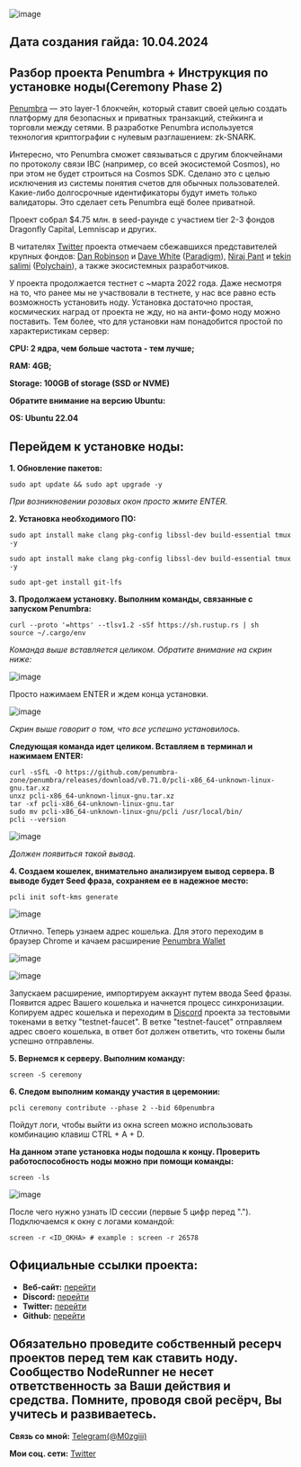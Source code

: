 ![image](https://github.com/Mozgiii9/PenumbraSetupTheNode/assets/74683169/6f15c932-475f-4087-a8d7-e2f423a5c549)


## Дата создания гайда: 10.04.2024


## Разбор проекта Penumbra + Инструкция по установке ноды(Ceremony Phase 2)


[Penumbra](https://penumbra.zone/) — это layer-1 блокчейн, который ставит своей целью создать платформу для безопасных и приватных транзакций, стейкинга и торговли между сетями. В разработке Penumbra используется технология криптографии с нулевым разглашением: zk-SNARK. 


Интересно, что Penumbra сможет связываться с другим блокчейнами по протоколу связи IBC (например, со всей экосистемой Cosmos), но при этом не будет строиться на Cosmos SDK. Сделано это с целью исключения из системы понятия счетов для обычных пользователей. Какие-либо долгосрочные идентификаторы будут иметь только валидаторы. Это сделает сеть Penumbra ещё более приватной. 

Проект собрал $4.75 млн. в seed-раунде с участием tier 2-3 фондов Dragonfly Capital, Lemniscap и других. 

В читателях [Twitter](https://twitter.com/penumbrazone) проекта отмечаем сбежавшихся представителей крупных фондов: [Dan Robinson](https://twitter.com/danrobinson) и [Dave White](https://twitter.com/_Dave__White_) ([Paradigm](https://twitter.com/paradigm)), [Niraj Pant](https://twitter.com/niraj) и [tekin salimi](https://twitter.com/tekinsalimi) ([Polychain](https://twitter.com/niraj)), а также экосистемных разработчиков. 

У проекта продолжается тестнет с ~марта 2022 года. Даже несмотря на то, что ранее мы не участвовали в тестнете, у нас все равно есть возможность установить ноду. Установка достаточно простая, космических наград от проекта не жду, но на анти-фомо ноду можно поставить. Тем более, что для установки нам понадобится простой по характеристикам сервер:

**CPU: 2 ядра, чем больше частота - тем лучше;**

**RAM: 4GB;**

**Storage: 100GB of storage (SSD or NVME)**

**Обратите внимание на версию Ubuntu:**

**OS: Ubuntu 22.04**

## Перейдем к установке ноды:

**1. Обновление пакетов:**

```
sudo apt update && sudo apt upgrade -y
```

*При возникновении розовых окон просто жмите ENTER.*

**2. Установка необходимого ПО:**

```
sudo apt install make clang pkg-config libssl-dev build-essential tmux -y
```

```
sudo apt install make clang pkg-config libssl-dev build-essential tmux -y
```

```
sudo apt-get install git-lfs
```

**3. Продолжаем установку. Выполним команды, связанные с запуском Penumbra:**

```
curl --proto '=https' --tlsv1.2 -sSf https://sh.rustup.rs | sh
source ~/.cargo/env
```

*Команда выше вставляется целиком. Обратите внимание на скрин ниже:*

![image](https://github.com/Mozgiii9/PenumbraSetupTheNode/assets/74683169/3385acb4-97c2-4522-9d77-192603f52694)

Просто нажимаем ENTER и ждем конца установки.

![image](https://github.com/Mozgiii9/PenumbraSetupTheNode/assets/74683169/51c9996d-9666-4ad1-985d-d2500fd0bb54)

*Скрин выше говорит о том, что все успешно установилось.*

**Следующая команда идет целиком. Вставляем в терминал и нажимаем ENTER:**

```
curl -sSfL -O https://github.com/penumbra-zone/penumbra/releases/download/v0.71.0/pcli-x86_64-unknown-linux-gnu.tar.xz
unxz pcli-x86_64-unknown-linux-gnu.tar.xz
tar -xf pcli-x86_64-unknown-linux-gnu.tar
sudo mv pcli-x86_64-unknown-linux-gnu/pcli /usr/local/bin/
pcli --version
```

![image](https://github.com/Mozgiii9/PenumbraSetupTheNode/assets/74683169/6c7fcbbb-8295-45ac-ac8b-751c8913260a)

*Должен появиться такой вывод.*

**4. Создаем кошелек, внимательно анализируем вывод сервера. В выводе будет Seed фраза, сохраняем ее в надежное место:**

```
pcli init soft-kms generate
```

![image](https://github.com/Mozgiii9/PenumbraSetupTheNode/assets/74683169/d6c8f65f-3cae-43c8-8b2a-4678784e33b8)


Отлично. Теперь узнаем адрес кошелька. Для этого переходим в браузер Chrome и качаем расширение [Penumbra Wallet](https://chromewebstore.google.com/detail/penumbra-wallet/lkpmkhpnhknhmibgnmmhdhgdilepfghe)

![image](https://github.com/Mozgiii9/PenumbraSetupTheNode/assets/74683169/1afd8f1a-ddcc-41aa-8deb-b1caf289380b)

![image](https://github.com/Mozgiii9/PenumbraSetupTheNode/assets/74683169/488be2e6-2e47-4009-b256-63d5a02d6ea6)

Запускаем расширение, импортируем аккаунт путем ввода Seed фразы. Появится адрес Вашего кошелька и начнется процесс синхронизации. Копируем адрес кошелька и переходим в [Discord](https://discord.com/invite/GZqQXuZVqx) проекта за тестовыми токенами в ветку "testnet-faucet". В ветке "testnet-faucet" отправляем адрес своего кошелька, в ответ бот должен ответить, что токены были успешно отправлены. 

**5. Вернемся к серверу. Выполним команду:**

```
screen -S ceremony
```

**6. Следом выполним команду участия в церемонии:**

```
pcli ceremony contribute --phase 2 --bid 60penumbra
```

Пойдут логи, чтобы выйти из окна screen можно использовать комбинацию клавиш CTRL + A + D.

**На данном этапе установка ноды подошла к концу. Проверить работоспособность ноды можно при помощи команды:**

```
screen -ls
```

![image](https://github.com/Mozgiii9/PenumbraSetupTheNode/assets/74683169/3e7dd20e-5f6e-45e0-8e1b-0a72f5132b79)


После чего нужно узнать ID сессии (первые 5 цифр перед "."). Подключаемся к окну с логами командой:

```
screen -r <ID_ОКНА> # example : screen -r 26578
```

## Официальные ссылки проекта:

- **Веб-сайт:** [перейти](https://penumbra.zone/)
- **Discord:** [перейти](https://discord.gg/GZqQXuZVqx)
- **Twitter:** [перейти](https://twitter.com/penumbrazone)
- **Github:** [перейти](https://github.com/penumbra-zone)

## Обязательно проведите собственный ресерч проектов перед тем как ставить ноду. Сообщество NodeRunner не несет ответственность за Ваши действия и средства. Помните, проводя свой ресёрч, Вы учитесь и развиваетесь.

**Связь со мной:** [Telegram(@M0zgiii)](https://t.me/m0zgiii)

**Мои соц. сети:** [Twitter](https://twitter.com/m0zgiii)

